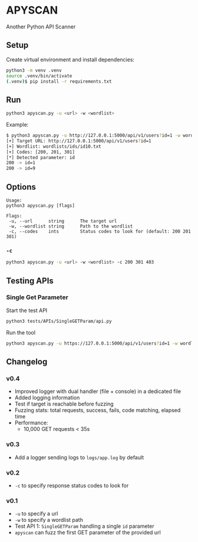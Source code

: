 # APYSCAN

Another Python API Scanner

## Setup

Create virtual environment and install dependencies:

```bash
python3 -m venv .venv
source .venv/bin/activate
(.venv)$ pip install -r requirements.txt
```

## Run

```bash
python3 apyscan.py -u <url> -w <wordlist>
```

Example:

```bash
$ python3 apyscan.py -u http://127.0.0.1:5000/api/v1/users?id=1 -w wordlists/ids/id10.txt
[+] Target URL: http://127.0.0.1:5000/api/v1/users?id=1
[+] Wordlist: wordlists/ids/id10.txt
[+] Codes: [200, 201, 301]
[*] Detected parameter: id
200 -> id=1
200 -> id=9
```

## Options

```text
Usage:
python3 apyscan.py [flags]

Flags:
 -u, --url      string      The target url
 -w, --wordlist string      Path to the wordlist
 -c, --codes    ints        Status codes to look for (default: 200 201 301)
```

### `-c`

```bash
python3 apyscan.py -u <url> -w <wordlist> -c 200 301 403
```

## Testing APIs

### Single Get Parameter

Start the test API

```bash
python3 tests/APIs/SingleGETParam/api.py
```

Run the tool

```bash
python3 apyscan.py -u https://127.0.0.1:5000/api/v1/users?id=1 -w wordlists/test.txt
```

## Changelog

### v0.4

- Improved logger with dual handler (file + console) in a dedicated file
- Added logging information
- Test if target is reachable before fuzzing
- Fuzzing stats: total requests, success, fails, code matching, elapsed time
- Performance:
  - 10,000 GET requests < 35s

### v0.3

- Add a logger sending logs to `logs/app.log` by default

### v0.2

- `-c` to specify response status codes to look for

### v0.1

- `-u` to specify a url
- `-w` to specify a wordlist path
- Test API 1: `SingleGETParam` handling a single `id` parameter
- `apyscan` can fuzz the first GET parameter of the provided url
